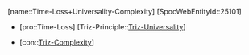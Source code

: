 ﻿---
type: TrizContradiction
aliases:
- Time-Loss+Universality-Complexity
license: CC BY-SA 4.0
copyright: https://github.com/SpocWeb
IsDeleted: false
IsReadOnly: false
Confidential: public
tags: 
- Triz/Contradiction
---
[name::Time-Loss+Universality-Complexity]
[SpocWebEntityId::25101]
+ [pro::Time-Loss]
[Triz-Principle::[Triz-Universality](tech/Triz/Principle/Triz-Universality.md)]
- [con::[Triz-Complexity](tech/Triz/Parameter/Triz-Complexity.md)]

